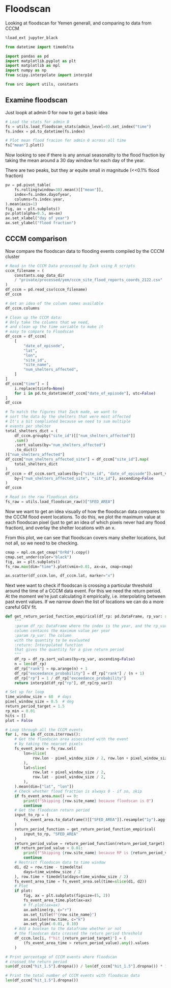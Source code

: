 # Floodscan

Looking at floodscan for Yemen generall, and
comparing to data from CCCM

```python
%load_ext jupyter_black
```

```python
from datetime import timedelta

import pandas as pd
import matplotlib.pyplot as plt
import matplotlib as mpl
import numpy as np
from scipy.interpolate import interp1d

from src import utils, constants
```

## Examine floodscan

Just loopk at admin 0 for now to get a basic idea

```python
# Load the stats for admin 0
fs = utils.load_floodscan_stats(admin_level=0).set_index("time")
fs.index = pd.to_datetime(fs.index)
```

```python
# Plot mean flood fracion for admin 0 across all time
fs["mean"].plot()
```

Now looking to see if there is any annual seasonality to the flood fraction
by taking the mean around a 30 day window for each day of the year.

There are two peaks, but they ar equite small in magnitude (<<0.1% flood fraction)

```python
pv = pd.pivot_table(
    fs.rolling(window=30).mean()[["mean"]],
    index=fs.index.dayofyear,
    columns=fs.index.year,
).mean(axis=1)
fig, ax = plt.subplots()
pv.plot(alpha=0.5, ax=ax)
ax.set_xlabel("day of year")
ax.set_ylabel("flood fraction")
```

## CCCM comparison

Now compare the floodscan data to flooding events
compiled by the CCCM cluster

```python
# Read in the CCCM Data processed by Zack using R scripts
cccm_filename = (
    constants.oap_data_dir
    / "private/processed/yem/cccm_site_flood_reports_coords_2122.csv"
)
df_cccm = pd.read_csv(cccm_filename)
df_cccm
```

```python
# Get an idea of the column names available
df_cccm.columns
```

```python
# Clean up the CCCM data:
# Only take the columns that we need,
# and clean up the time variable to make it
# easy to compare to Floodscan
df_cccm = df_cccm[
    [
        "date_of_episode",
        "lat",
        "lon",
        "site_id",
        "site_name",
        "num_shelters_affected",
    ]
]
df_cccm["time"] = [
    i.replace(tzinfo=None)
    for i in pd.to_datetime(df_cccm["date_of_episode"], utc=False)
]
df_cccm
```

```python
# To match the figures that Zack made, we want to
# sort the data by the shelters that were most affected
# It's a bit compliated because we need to sum multiple
# events per shelter
total_shelters_dict = (
    df_cccm.groupby("site_id")[["num_shelters_affected"]]
    .sum()
    .sort_values(by="num_shelters_affected")
    .to_dict()
)["num_shelters_affected"]
df_cccm["num_shelters_affected_site"] = df_cccm["site_id"].map(
    total_shelters_dict
)
df_cccm = df_cccm.sort_values(by=["site_id", "date_of_episode"]).sort_values(
    by=["num_shelters_affected_site", "site_id"], ascending=False
)
df_cccm
```

```python
# Read in the raw floodscan data
fs_raw = utils.load_floodscan_raw()["SFED_AREA"]
```

Now we want to get an idea visually of how the floodscan data
compares to the CCCM flood event locations. To do this, we
plot the maximum value at each floodscan pixel (just to get an idea
of which pixels never had any flood fraction), and overlay the
shelter locations with an x.

From this plot, we can see that floodscan covers many shelter
locations, but not all, so we need to be checking.

```python
cmap = mpl.cm.get_cmap("OrRd").copy()
cmap.set_under(color="black")
fig, ax = plt.subplots()
fs_raw.max(dim="time").plot(vmin=0.01, ax=ax, cmap=cmap)

ax.scatter(df_cccm.lon, df_cccm.lat, marker="x")
```

Next wee want to check if floodscan is crossing a particular threshold
around the time of a CCCM data event. For this we need the return period.
At the moment we're just calculating it empirically, i.e. interpolating
between past event values. If we narrow down the list of locations we can
do a more careful GEV fit.

```python
def get_return_period_function_empirical(df_rp: pd.DataFrame, rp_var: str):
    """
    :param df_rp: DataFrame where the index is the year, and the rp_var
    column contains the maximum value per year
    :param rp_var: The column
    with the quantity to be evaluated
    :return: Interpolated function
    that gives the quantity for a give return period
    """
    df_rp = df_rp.sort_values(by=rp_var, ascending=False)
    n = len(df_rp)
    df_rp["rank"] = np.arange(n) + 1
    df_rp["exceedance_probability"] = df_rp["rank"] / (n + 1)
    df_rp["rp"] = 1 / df_rp["exceedance_probability"]
    return interp1d(df_rp["rp"], df_rp[rp_var])
```

```python
# Set up for loop
time_window_size = 60  # days
pixel_window_size = 0.5  # deg
return_period_target = 1.5
rp_min = 0.01
hits = []
plot = False
```

```python
# Loop through all the CCCM events
for i, row in df_cccm.iterrows():
    # Get the floodscan area associated with the event
    # by taking the nearset pixels
    fs_event_area = fs_raw.sel(
        lon=slice(
            row.lon - pixel_window_size / 2, row.lon + pixel_window_size / 2
        ),
        lat=slice(
            row.lat + pixel_window_size / 2,
            row.lat - pixel_window_size / 2,
        ),
    ).mean(dim=["lat", "lon"])
    # Check whether flood fraction is always 0 - if so, skip
    if fs_event_area.max() == 0:
        print(f"Skipping {row.site_name} because floodscan is 0")
        continue
    # Get the floodscan return period
    input_to_rp = (
        fs_event_area.to_dataframe()[["SFED_AREA"]].resample("1y").agg("max")
    )
    return_period_function = get_return_period_function_empirical(
        input_to_rp, "SFED_AREA"
    )
    return_period_value = return_period_function(return_period_target)
    if return_period_value < 0.01:
        print(f"Skipping {row.site_name} because RP is {return_period_value}")
        continue
    # Restrict floodscan data to time window
    d1, d2 = row.time - timedelta(
        days=time_window_size / 2
    ), row.time + timedelta(days=time_window_size / 2)
    fs_event_area_time = fs_event_area.sel(time=slice(d1, d2))
    # Plot
    if plot:
        fig, ax = plt.subplots(figsize=(5, 2))
        fs_event_area_time.plot(ax=ax)
        # ff.plot(ax=ax)
        ax.axhline(rp, c="r")
        ax.set_title(f"{row.site_name}")
        ax.axvline(row.time, c="k")
        ax.set_ylim(-0.01, 0.10)
    # Add a boolean to the dataframe whether or not
    # the floodscan data crossed the return period threshold
    df_cccm.loc[i, f"hit_{return_period_target}"] = (
        (fs_event_area_time > return_period_value).any().values
    )
```

```python
# Print percentage of CCCM events where floodscan
# crossed the return period
sum(df_cccm["hit_1.5"].dropna()) / len(df_cccm["hit_1.5"].dropna()) * 100
```

```python
# Print the total number of CCCM events with floodscan data
len(df_cccm["hit_1.5"].dropna())
```

